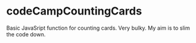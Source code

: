 # codeCampCountingCards
Basic JavaSript function for counting cards. 
Very bulky. My aim is to slim the code down. 
